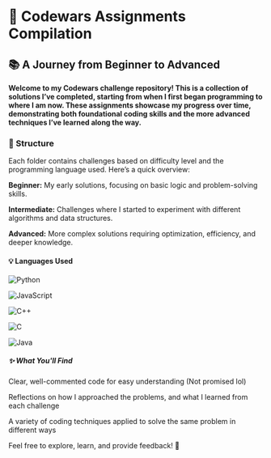 # 🚀 Codewars Assignments Compilation

## 📚 A Journey from Beginner to Advanced

**Welcome to my Codewars challenge repository! This is a collection of solutions I’ve completed, starting from when I first began programming to where I am now. These assignments showcase my progress over time, demonstrating both foundational coding skills and the more advanced techniques I’ve learned along the way.**

### 📂 Structure

Each folder contains challenges based on difficulty level and the programming language used. Here’s a quick overview:

**Beginner:** My early solutions, focusing on basic logic and problem-solving skills.

**Intermediate:** Challenges where I started to experiment with different algorithms and data structures.

**Advanced:** More complex solutions requiring optimization, efficiency, and deeper knowledge.

#### 💡 Languages Used

![Python](https://img.shields.io/badge/python-3670A0?style=for-the-badge&logo=python&logoColor=ffdd54)

![JavaScript](https://img.shields.io/badge/javascript-%23323330.svg?style=for-the-badge&logo=javascript&logoColor=%23F7DF1E)

![C++](https://img.shields.io/badge/c++-%2300599C.svg?style=for-the-badge&logo=c%2B%2B&logoColor=white)

![C](https://img.shields.io/badge/c-%2300599C.svg?style=for-the-badge&logo=c&logoColor=white)

![Java](https://img.shields.io/badge/java-%23ED8B00.svg?style=for-the-badge&logo=openjdk&logoColor=white)

##### ✨ What You'll Find

Clear, well-commented code for easy understanding (Not promised lol)

Reflections on how I approached the problems, and what I learned from each challenge

A variety of coding techniques applied to solve the same problem in different ways 

Feel free to explore, learn, and provide feedback! 🙌
